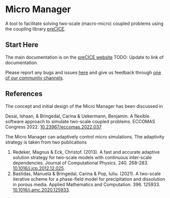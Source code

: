 # Micro Manager

A tool to facilitate solving two-scale (macro-micro) coupled problems using the coupling library [preCICE](https://www.precice.org/).

## Start Here

The main documentation is on the [preCICE website](https://precice.org/) TODO: Update to link of documentation.

Please report any bugs and issues [here](https://github.com/precice/micro-manager/issues) and give us feedback through [one of our community channels](https://precice.org/community-channels.html).

## References

The concept and initial design of the Micro Manager has been discussed in

Desai, Ishaan, & Bringedal, Carina & Uekermann, Benjamin. A flexible software approach to simulate two-scale coupled problems. ECCOMAS Congress 2022. [10.23967/eccomas.2022.037](https://doi.org/10.23967/eccomas.2022.037)

The Micro Manager can adaptively control micro simulations. The adaptivity strategy is taken from two publications

1. Redeker, Magnus & Eck, Christof. (2013). A fast and accurate adaptive solution strategy for two-scale models with continuous inter-scale dependencies. Journal of Computational Physics. 240. 268-283. [10.1016/j.jcp.2012.12.025](https://doi.org/10.1016/j.jcp.2012.12.025).
2. Bastidas, Manuela & Bringedal, Carina & Pop, Iuliu. (2021). A two-scale iterative scheme for a phase-field model for precipitation and dissolution in porous media. Applied Mathematics and Computation. 396. 125933. [10.1016/j.amc.2020.125933](https://doi.org/10.1016/j.amc.2020.125933).
